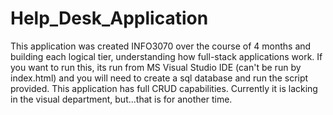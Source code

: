 # Help_Desk_Application

This application was created INFO3070 over the course of 4 months and building each logical tier, understanding how full-stack applications work. If you want to run this, its run from MS Visual Studio IDE (can't be run by index.html) and you will need to create a sql database and run the script provided. This application has full CRUD capabilities. Currently it is lacking in the visual department, but...that is for another time. 
